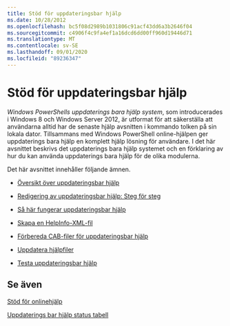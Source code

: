```yaml
---
title: Stöd för uppdateringsbar hjälp
ms.date: 10/28/2012
ms.openlocfilehash: bc5f08d2989b1031806c91acf43dd6a3b2646f04
ms.sourcegitcommit: c4906f4c9fa4ef1a16dcd6dd00ff960d19446d71
ms.translationtype: MT
ms.contentlocale: sv-SE
ms.lasthandoff: 09/01/2020
ms.locfileid: "89236347"
---
```

# <a name="supporting-updatable-help"></a>Stöd för uppdateringsbar hjälp

*Windows PowerShells uppdaterings bara hjälp system*, som introducerades i Windows 8 och Windows Server 2012, är utformat för att säkerställa att användarna alltid har de senaste hjälp avsnitten i kommando tolken på sin lokala dator. Tillsammans med Windows PowerShell online-hjälpen ger uppdaterings bara hjälp en komplett hjälp lösning för användare. I det här avsnittet beskrivs det uppdaterings bara hjälp systemet och en förklaring av hur du kan använda uppdaterings bara hjälp för de olika modulerna.

Det här avsnittet innehåller följande ämnen.

- [Översikt över uppdateringsbar hjälp](./updatable-help-overview.md)

- [Redigering av uppdateringsbar hjälp: Steg för steg](./updatable-help-authoring-step-by-step.md)

- [Så här fungerar uppdateringsbar hjälp](./how-updatable-help-works.md)

- [Skapa en HelpInfo-XML-fil](./how-to-create-a-helpinfo-xml-file.md)

- [Förbereda CAB-filer för uppdateringsbar hjälp](./how-to-prepare-updatable-help-cab-files.md)

- [Uppdatera hjälpfiler](./how-to-update-help-files.md)

- [Testa uppdateringsbar hjälp](./how-to-test-updatable-help.md)

## <a name="see-also"></a>Se även

[Stöd för onlinehjälp](./supporting-online-help.md)

[Uppdaterings bar hjälp status tabell](/windows/deployment/deploy-whats-new)
